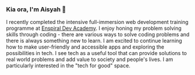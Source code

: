 ### Kia ora, I'm Aisyah 👋

I recently completed the intensive full-immersion web development training programme at [Enspiral Dev Academy](https://devacademy.co.nz/). I enjoy honing my problem solving skills through coding - there are various ways to solve coding problems and there is always something new to learn. I am excited to continue learning how to make user-friendly and accessible apps and exploring the possibilities in tech. I see tech as a useful tool that can provide solutions to real world problems and add value to society and people's lives. I am particularly interested in the "tech for good" space.

<!--
**aisyah-t/aisyah-t** is a ✨ _special_ ✨ repository because its `README.md` (this file) appears on your GitHub profile.

Here are some ideas to get you started:

- 🔭 I’m currently working on ...
- 🌱 I’m currently learning ...
- 👯 I’m looking to collaborate on ...
- 🤔 I’m looking for help with ...
- 💬 Ask me about ...
- 📫 How to reach me: ...
- 😄 Pronouns: ...
- ⚡ Fun fact: ...
-->
